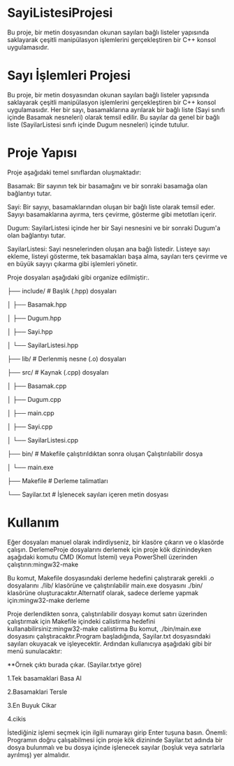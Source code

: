 # SayiListesiProjesi
Bu proje, bir metin dosyasından okunan sayıları bağlı listeler yapısında saklayarak çeşitli manipülasyon işlemlerini gerçekleştiren bir C++ konsol uygulamasıdır.


# Sayı İşlemleri Projesi
Bu proje, bir metin dosyasından okunan sayıları bağlı listeler yapısında saklayarak çeşitli manipülasyon işlemlerini gerçekleştiren bir C++ konsol uygulamasıdır. Her bir sayı, basamaklarına ayrılarak bir bağlı liste (Sayi sınıfı içinde Basamak nesneleri) olarak temsil edilir. Bu sayılar da genel bir bağlı liste (SayilarListesi sınıfı içinde Dugum nesneleri) içinde tutulur.
# Proje Yapısı
Proje aşağıdaki temel sınıflardan oluşmaktadır:

Basamak: Bir sayının tek bir basamağını ve bir sonraki basamağa olan bağlantıyı tutar.

Sayi: Bir sayıyı, basamaklarından oluşan bir bağlı liste olarak temsil eder. Sayıyı basamaklarına ayırma, ters çevirme, gösterme gibi metotları içerir.

Dugum: SayilarListesi içinde her bir Sayi nesnesini ve bir sonraki Dugum'a olan bağlantıyı tutar.

SayilarListesi: Sayi nesnelerinden oluşan ana bağlı listedir. Listeye sayı ekleme, listeyi gösterme, tek basamakları başa alma, sayıları ters çevirme ve en büyük sayıyı çıkarma gibi işlemleri yönetir.

Proje dosyaları aşağıdaki gibi organize edilmiştir:.

├── include/        # Başlık (.hpp) dosyaları

│   ├── Basamak.hpp

│   ├── Dugum.hpp

│   ├── Sayi.hpp

│   └── SayilarListesi.hpp

├── lib/            # Derlenmiş nesne (.o) dosyaları

├── src/            # Kaynak (.cpp) dosyaları

│   ├── Basamak.cpp

│   ├── Dugum.cpp

│   ├── main.cpp

│   ├── Sayi.cpp

│   └── SayilarListesi.cpp

├── bin/            # Makefile çalıştırıldıktan sonra oluşan Çalıştırılabilir dosya

│   └── main.exe

├── Makefile        # Derleme talimatları

└── Sayilar.txt     # İşlenecek sayıları içeren metin dosyası

# Kullanım 
Eğer dosyaları manuel olarak indirdiyseniz, bir klasöre çıkarın ve o klasörde çalışın. DerlemeProje dosyalarını derlemek için proje kök dizinindeyken aşağıdaki komutu CMD (Komut İstemi) veya PowerShell üzerinden çalıştırın:mingw32-make

Bu komut, Makefile dosyasındaki derleme hedefini çalıştırarak gerekli .o dosyalarını ./lib/ klasörüne ve çalıştırılabilir main.exe dosyasını ./bin/ klasörüne oluşturacaktır.Alternatif olarak, sadece derleme yapmak için:mingw32-make derleme

Proje derlendikten sonra, çalıştırılabilir dosyayı komut satırı üzerinden çalıştırmak için Makefile içindeki calistirma hedefini kullanabilirsiniz:mingw32-make calistirma
Bu komut, ./bin/main.exe dosyasını çalıştıracaktır.Program başladığında, Sayilar.txt dosyasındaki sayıları okuyacak ve işleyecektir. Ardından kullanıcıya aşağıdaki gibi bir menü sunulacaktır:

**Örnek çıktı burada çıkar. (Sayilar.txtye göre)

1.Tek basamaklari Basa Al

2.Basamaklari Tersle

3.En Buyuk Cikar

4.cikis

İstediğiniz işlemi seçmek için ilgili numarayı girip Enter tuşuna basın.
Önemli: Programın doğru çalışabilmesi için proje kök dizininde Sayilar.txt adında bir dosya bulunmalı ve bu dosya içinde işlenecek sayılar (boşluk veya satırlarla ayrılmış) yer almalıdır.
